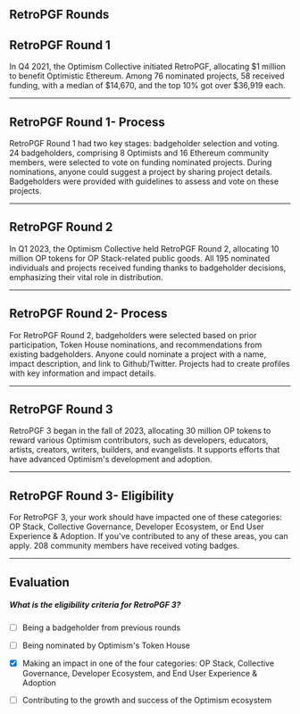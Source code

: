 ## RetroPGF Rounds


## RetroPGF Round 1

In Q4 2021, the Optimism Collective initiated RetroPGF, allocating $1 million to benefit Optimistic Ethereum. Among 76 nominated projects, 58 received funding, with a median of $14,670, and the top 10% got over $36,919 each.

    


---
## RetroPGF Round 1- Process

RetroPGF Round 1 had two key stages: badgeholder selection and voting. 24 badgeholders, comprising 8 Optimists and 16 Ethereum community members, were selected to vote on funding nominated projects. During nominations, anyone could suggest a project by sharing project details. Badgeholders were provided with guidelines to assess and vote on these projects.

    


---
## RetroPGF Round 2

In Q1 2023, the Optimism Collective held RetroPGF Round 2, allocating 10 million OP tokens for OP Stack-related public goods. All 195 nominated individuals and projects received funding thanks to badgeholder decisions, emphasizing their vital role in distribution.

    


---
## RetroPGF Round 2- Process

For RetroPGF Round 2, badgeholders were selected based on prior participation, Token House nominations, and recommendations from existing badgeholders. Anyone could nominate a project with a name, impact description, and link to Github/Twitter. Projects had to create profiles with key information and impact details.

    


---
## RetroPGF Round 3

RetroPGF 3 began in the fall of 2023, allocating 30 million OP tokens to reward various Optimism contributors, such as developers, educators, artists, creators, writers, builders, and evangelists. It supports efforts that have advanced Optimism's development and adoption.

    


---
## RetroPGF Round 3- Eligibility

For RetroPGF 3, your work should have impacted one of these categories: OP Stack, Collective Governance, Developer Ecosystem, or End User Experience & Adoption. If you've contributed to any of these areas, you can apply. 208 community members have received voting badges.

    


---
## Evaluation





##### What is the eligibility criteria for RetroPGF 3?  
     
- [ ]  Being a badgeholder from previous rounds
- [ ]  Being nominated by Optimism's Token House
- [x]  Making an impact in one of the four categories: OP Stack, Collective Governance, Developer Ecosystem, and End User Experience & Adoption
- [ ]  Contributing to the growth and success of the Optimism ecosystem

    
   